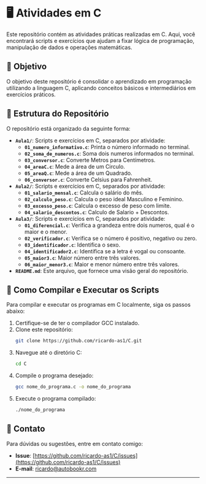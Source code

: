 # 🖥️ Atividades em C

Este repositório contém as atividades práticas realizadas em C. Aqui, você encontrará scripts e exercícios que ajudam a fixar lógica de programação, manipulação de dados e operações matemáticas.

## 🎯 Objetivo

O objetivo deste repositório é consolidar o aprendizado em programação utilizando a linguagem C, aplicando conceitos básicos e intermediários em exercícios práticos.

## 📁 Estrutura do Repositório

O repositório está organizado da seguinte forma:

- **`Aula1/`**: Scripts e exercícios em C, separados por atividade:
  - **`01_numero_informativo.c`**: Printa o número informado no terminal.
  - **`02_soma_de_numeros.c`**: Soma dois numeros informados no terminal.
  - **`03_conversor.c`**: Converte Metros para Centímetros.
  - **`04_areaC.c`**: Mede a área de um Circulo.
  - **`05_areaQ.c`**: Mede a área de um Quadrado.
  - **`06_conversor.c`**: Converte Celsius para Fahrenheit.
- **`Aula2/`**: Scripts e exercícios em C, separados por atividade:
  - **`01_salario_mensal.c`**: Calcula o salário do mês. 
  - **`02_calculo_peso.c`**: Calcula o peso ideal Masculino e Feminino.
  - **`03_excesso_peso.c`**: Calcula o excesso de peso com limite.
  - **`04_salario_descontos.c`**: Calculo de Salario + Descontos.
- **`Aula3/`**: Scripts e exercícios em C, separados por atividade:
  - **`01_diferencial.c`**: Verifica a grandeza entre dois numeros, qual é o maior e o menor.
  - **`02_verificador.c`**: Verifica se o número é positivo, negativo ou zero.
  - **`03_identificador.c`**: Identifica o sexo.
  - **`04_identificador2.c`**: Identifica se a letra é vogal ou consoante.
  - **`05_maior3.c`**: Maior número entre três valores.
  - **`06_maior_menor3.c`**: Maior e menor número entre três valores.
- **`README.md`**: Este arquivo, que fornece uma visão geral do repositório.

## 🚀 Como Compilar e Executar os Scripts

Para compilar e executar os programas em C localmente, siga os passos abaixo:

1. Certifique-se de ter o compilador GCC instalado.
2. Clone este repositório:
   ```bash
   git clone https://github.com/ricardo-as1/C.git
   ```
3. Navegue até o diretório C:
   ```bash
   cd C
   ```
4. Compile o programa desejado:
   ```bash
   gcc nome_do_programa.c -o nome_do_programa
   ```
5. Execute o programa compilado:
   ```bash
   ./nome_do_programa
   ```

## 📧 Contato

Para dúvidas ou sugestões, entre em contato comigo:

- **Issue**: [https://github.com/ricardo-as1/C/issues](https://github.com/ricardo-as1/C/issues)
- **E-mail**: ricardo@autobookr.com

---